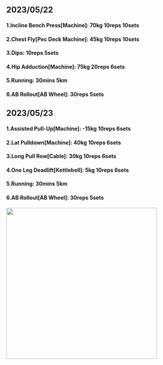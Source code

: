 ## 2023/05/22
#### 1.Incline Bench Press\[Machine\]: 70kg 10reps 10sets
#### 2.Chest Fly\[Pec Deck Machine\]: 45kg 10reps 10sets
#### 3.Dips: 10reps 5sets
#### 4.Hip Adduction\[Machine\]: 75kg 20reps 6sets
#### 5.Running: 30mins 5km
#### 6.AB Rollout\[AB Wheel\]: 30reps 5sets

## 2023/05/23
#### 1.Assisted Pull-Up\[Machine\]: -15kg 10reps 6sets
#### 2.Lat Pulldown\[Machine\]: 40kg 10reps 6sets
#### 3.Long Pull Row\[Cable\]: 30kg 10reps 6sets
#### 4.One Leg Deadlift\[Kettlebell\]: 5kg 10reps 6sets
#### 5.Running: 30mins 5km
#### 6.AB Rollout\[AB Wheel\]: 30reps 5sets

<img src='../_resources/__090.png' width='400px' />
